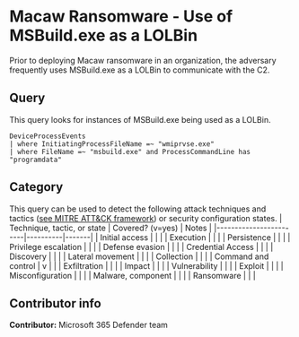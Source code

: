 # Macaw Ransomware - Use of MSBuild.exe as a LOLBin
Prior to deploying Macaw ransomware in an organization, the adversary frequently uses MSBuild.exe as a LOLBin to communicate with the C2. 

## Query
This query looks for instances of MSBuild.exe being used as a LOLBin.
```
DeviceProcessEvents 
| where InitiatingProcessFileName =~ "wmiprvse.exe" 
| where FileName =~ "msbuild.exe" and ProcessCommandLine has "programdata"
```


## Category

This query can be used to detect the following attack techniques and tactics ([see MITRE ATT&CK framework](https://attack.mitre.org/)) or security configuration states.
| Technique, tactic, or state | Covered? (v=yes) | Notes |
|------------------------|----------|-------|
| Initial access |  |  |
| Execution |  |  |
| Persistence |  |  |
| Privilege escalation |  |  |
| Defense evasion |  |  |
| Credential Access |  |  |
| Discovery |  |  |
| Lateral movement |  |  |
| Collection |  |  |
| Command and control | v |  |
| Exfiltration |  |  |
| Impact |  |  |
| Vulnerability |  |  |
| Exploit |  |  |
| Misconfiguration |  |  |
| Malware, component |  |  |
| Ransomware |  |  |

## Contributor info

**Contributor:** Microsoft 365 Defender team
